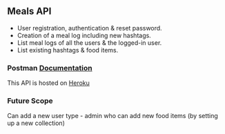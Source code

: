 <h2>Meals API</h2>

<ul>
    <li>User registration, authentication & reset password.</li>
    <li>Creation of a meal log including new hashtags.</li>
    <li>List meal logs of all the users & the logged-in user.</li>
    <li>List existing hashtags & food items.</li>
</ul>

<h3>Postman <a href="https://documenter.getpostman.com/view/20410939/2s83mhnNAq">Documentation</a></h3>

<p>
    This API is hosted on <a href="https://meals-api-express.herokuapp.com/">Heroku</a>
</p>

<h3>Future Scope</h3>
<p>Can add a new user type - admin who can add new food items (by setting up a new collection)</p>
